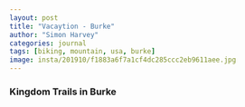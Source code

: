 ```yaml
---
layout: post
title: "Vacaytion - Burke"
author: "Simon Harvey"
categories: journal
tags: [biking, mountain, usa, burke]
image: insta/201910/f1883a6f7a1cf4dc285ccc2eb9611aee.jpg
---
```


### Kingdom Trails in Burke

